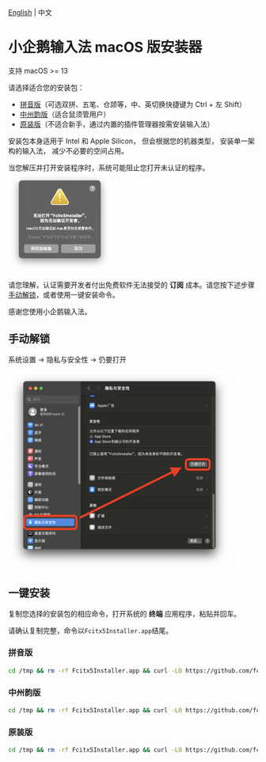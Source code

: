 [English](README.md)
|
中文

# 小企鹅输入法 macOS 版安装器

支持 macOS >= 13

请选择适合您的安装包：
* [拼音版](https://github.com/fcitx-contrib/fcitx5-macos-installer/releases/download/latest/Fcitx5-Pinyin.zip)（可选双拼、五笔、仓颉等，中、英切换快捷键为 Ctrl + 左 Shift）
* [中州韵版](https://github.com/fcitx-contrib/fcitx5-macos-installer/releases/download/latest/Fcitx5-Rime.zip)（适合鼠须管用户）
* [原装版](https://github.com/fcitx-contrib/fcitx5-macos-installer/releases/download/latest/Fcitx5Installer.zip)（不适合新手，通过内置的插件管理器按需安装输入法）

安装包本身适用于 Intel 和 Apple Silicon，
但会根据您的机器类型，
安装单一架构的输入法，
减少不必要的空间占用。

当您解压并打开安装程序时，系统可能阻止您打开未认证的程序。
<img src="assets/quarantine.png" style="height: 200px" />

请您理解，认证需要开发者付出免费软件无法接受的 **订阅** 成本。请您按下述步骤[手动解锁](#手动解锁)，或者使用一键安装命令。

感谢您使用小企鹅输入法。

## 手动解锁
系统设置 -> 隐私与安全性 -> 仍要打开

<img src="assets/security.png" style="height: 400px" />

## 一键安装
复制您选择的安装包的相应命令，打开系统的 **终端** 应用程序，粘贴并回车。

请确认复制完整，命令以`Fcitx5Installer.app`结尾。

### 拼音版
```sh
cd /tmp && rm -rf Fcitx5Installer.app && curl -LO https://github.com/fcitx-contrib/fcitx5-macos-installer/releases/download/latest/Fcitx5-Pinyin.zip && unzip Fcitx5-Pinyin.zip && open Fcitx5Installer.app
```

### 中州韵版
```sh
cd /tmp && rm -rf Fcitx5Installer.app && curl -LO https://github.com/fcitx-contrib/fcitx5-macos-installer/releases/download/latest/Fcitx5-Rime.zip && unzip Fcitx5-Rime.zip && open Fcitx5Installer.app
```

### 原装版
```sh
cd /tmp && rm -rf Fcitx5Installer.app && curl -LO https://github.com/fcitx-contrib/fcitx5-macos-installer/releases/download/latest/Fcitx5Installer.zip && unzip Fcitx5Installer.zip && open Fcitx5Installer.app
```

